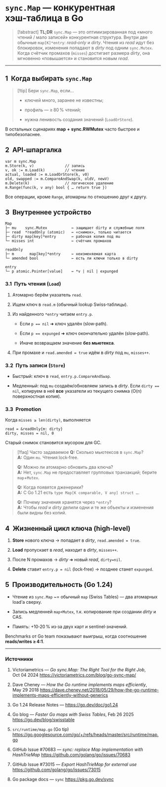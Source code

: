 # `sync.Map` — конкурентная хэш‑таблица в Go

> [!abstract] **TL;DR** `sync.Map` — это оптимизированная под «много чтений / мало записей» конкурентная структура. Внутри две обычные `map[K]*entry`: _read‑only_ и _dirty_. Чтения из _read_ идут без блокировок, изменения попадают в _dirty_ под одним `sync.Mutex`. Когда счётчик промахов (`misses`) достигает размера _dirty_, она мгновенно «повышается» и становится новым _read_.

---

## 1  Когда выбирать `sync.Map`

> [!tip] Бери `sync.Map`, если…
> 
> - ключей много, заранее не известны;
>     
> - профиль — ≥ 80 % чтений;
>     
> - нужна ленивость создания значений (`LoadOrStore`).
>     

В остальных сценариях **map** **+** **sync.RWMutex** часто быстрее и типобезопаснее.

## 2  API‑шпаргалка

```
var m sync.Map
m.Store(k, v)              // запись
v, ok := m.Load(k)         // чтение
actual, loaded := m.LoadOrStore(k, v0)
old, swapped := m.CompareAndSwap(k, oldV, newV)
m.Delete(k)                // логическое удаление
m.Range(func(k, v any) bool { … return true })
```

Все операции, кроме `Range`, атомарны по отношению друг к другу.

## 3  Внутреннее устройство

```
Map
├─ mu    sync.Mutex           ← защищает dirty и служебные поля
├─ read  *readOnly (atomic)   ← «снимок», только читается
├─ dirty map[key]*entry       ← рабочая копия под mu
└─ misses int                 ← счётчик промахов

readOnly
├─ m       map[key]*entry     ← неизменяемая карта
└─ amended bool               ← есть ли ключи только в dirty

entry
└─ p atomic.Pointer[value]    ← *v | nil | expunged
```

### 3.1  Путь **чтения** (`Load`)

1. Атомарно берём указатель `read`.
    
2. Ищем ключ в `read.m` (обычный lookup Swiss‑таблицы).
    
3. Из найденного `*entry` читаем `entry.p`.
    
    - Если `p == nil` ➜ ключ удалён (slow‑path).
        
    - Если `p == expunged` ➜ ключ окончательно удалён (slow‑path).
        
    - Иначе возвращаем значение **без мьютекса**.
        
4. При промахе и `read.amended = true` идём в _dirty_ под `mu`, `misses++`.
    

### 3.2  Путь **записи** (`Store`) 

- Быстрый: ключ в `read`, `entry.p.CompareAndSwap`.
    
- Медленный: под `mu` создаём/обновляем запись в _dirty_. Если `dirty == nil`, копируем в неё **все** указатели из текущего снимка (O(n) поверхностная копия).
    

### 3.3  Promotion

Когда `misses ≥ len(dirty)`, выполняется

```
read = &readOnly{m: dirty}
dirty, misses = nil, 0
```

Старый снимок становится мусором для GC.

> [!faq] Часто задаваемое 
> **Q:** Сколько мьютексов в `sync.Map`?  
> **A:** Один `mu`. Чтения lock‑free.
> 
> **Q:** Можно ли атомарно обновить два ключа?  
> **A:** Нет, `sync.Map` не предоставляет групповых транзакций; берите `map`+`Mutex`.
> 
> **Q:** Когда появятся дженерики?  
> **A:** С Go 1.21 есть `type Map[K comparable, V any] struct …`.
> 
> **Q:** Почему значения хранятся через `*entry`?  
> **A:** Чтобы _read_ и _dirty_ делили одни и те же объекты и изменения были видны без копий.

## 4  Жизненный цикл ключа (high‑level)

1. **Store** нового ключа → попадает в _dirty_, `read.amended = true`.
    
2. **Load** пропускает в _read_, находит в _dirty_, `misses++`.
    
3. После N промахов → _dirty_ ➜ новый _read_, `dirty=nil`.
    
4. **Delete** ставит `entry.p = nil` (lock‑free) → позднее станет `expunged`.
    

## 5  Производительность (Go 1.24)

- Чтение из `sync.Map` ~= обычный `map` (Swiss Tables) — два атомарных load’а сверху.
    
- Запись медленней `map+Mutex`, т.к. копирование при создании _dirty_ и CAS.
    
- Память: +10‑20 % из‑за двух карт и sentinel‑значений.
    

Benchmarks от Go team показывают выигрыш, когда соотношение **reads/writes ≥ 4:1**.


---

### Источники

1. Victoriametrics — _Go sync.Map: The Right Tool for the Right Job_, Oct 04 2024 https://victoriametrics.com/blog/go-sync-map/
    
2. Dave Cheney — _How the Go runtime implements maps efficiently_, May 29 2018 https://dave.cheney.net/2018/05/29/how-the-go-runtime-implements-maps-efficiently-without-generics
    
3. Go 1.24 Release Notes — https://go.dev/doc/go1.24
    
4. Go blog — _Faster Go maps with Swiss Tables_, Feb 26 2025 https://go.dev/blog/swisstable
    
5. `src/runtime/map.go` (Go tip) https://go.googlesource.com/go/+/refs/heads/master/src/runtime/map.go
    
6. GitHub Issue #70683 — _sync: replace Map implementation with HashTrieMap_ https://github.com/golang/go/issues/70683
    
7. GitHub Issue #73015 — _Export HashTrieMap for external use_ https://github.com/golang/go/issues/73015
    
8. Go package docs — `sync` https://pkg.go.dev/sync

